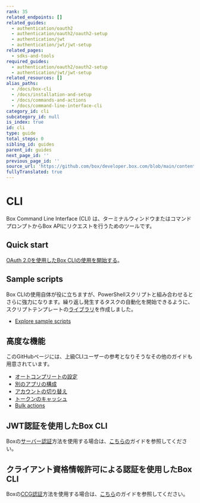 ```yaml
---
rank: 35
related_endpoints: []
related_guides:
  - authentication/oauth2
  - authentication/oauth2/oauth2-setup
  - authentication/jwt
  - authentication/jwt/jwt-setup
related_pages:
  - sdks-and-tools
required_guides:
  - authentication/oauth2/oauth2-setup
  - authentication/jwt/jwt-setup
related_resources: []
alias_paths:
  - /docs/box-cli
  - /docs/installation-and-setup
  - /docs/commands-and-actions
  - /docs/command-line-interface-cli
category_id: cli
subcategory_id: null
is_index: true
id: cli
type: guide
total_steps: 0
sibling_id: guides
parent_id: guides
next_page_id: ''
previous_page_id: ''
source_url: 'https://github.com/box/developer.box.com/blob/main/content/guides/cli/index.md'
fullyTranslated: true
---
```

# CLI

Box Command Line Interface (CLI) は、ターミナルウィンドウまたはコマンドプロンプトからBox APIにリクエストを行うためのツールです。

## Quick start

[OAuth 2.0を使用したBox CLIの使用を開始する][qs]。

## Sample scripts

Box CLIの使用自体が役に立ちますが、PowerShellスクリプトと組み合わせるとさらに強力になります。繰り返し発生するタスクの自動化を開始できるように、スクリプトテンプレートの[ライブラリ][scripts]を作成しました。

* [Explore sample scripts][scripts-docs]

## 高度な機能

このGitHubページには、上級CLIユーザーの参考となりそうなその他のガイドも用意されています。

* [オートコンプリートの設定][cli-autocomplete]
* [別のアプリの構成][cli-add-config]
* [アカウントの切り替え][cli-switch]
* [トークンのキャッシュ][cache]
* [Bulk actions][bulk]

## JWT認証を使用したBox CLI

Boxの[サーバー認証][jwt]方法を使用する場合は、[こちらの][jwt-page]ガイドを参照してください。

## クライアント資格情報許可による認証を使用したBox CLI

Boxの[CCG認証][ccg]方法を使用する場合は、[こちら][ccg-page]のガイドを参照してください。

[cli]: https://github.com/box/boxcli

[cli-autocomplete]: https://github.com/box/boxcli/blob/main/docs/autocomplete.md

[cli-switch]: https://github.com/box/boxcli/blob/main/docs/configure.md#box-configureenvironmentsswitch-user-userid

[cli-add-config]: https://github.com/box/boxcli/blob/main/docs/configure.md#box-configureenvironmentsadd-path

[qs]: g://cli/quick-start/

[cache]: https://github.com/box/boxcli/blob/main/docs/configure.md#box-configureenvironmentsupdate-name

[jwt]: g://authentication/jwt

[jwt-page]: g://cli/cli-docs/jwt-cli

[scripts]: https://github.com/box/boxcli/tree/main/examples

[scripts-docs]: g://cli/scripts/index

[ccg]: g://authentication/client-credentials

[ccg-page]: https://github.com/box/boxcli/tree/main/docs/configure.md#box-configureenvironmentsadd-path

[bulk]: https://github.com/box/boxcli/blob/main/docs/Bulk%20actions/README.md
